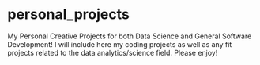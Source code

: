 # personal_projects
My Personal Creative Projects for both Data Science and General Software Development! 
I will include here my coding projects as well as any fit projects related to the data analytics/science field.
Please enjoy!
